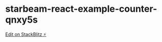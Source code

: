 # starbeam-react-example-counter-qnxy5s

[Edit on StackBlitz ⚡️](https://stackblitz.com/edit/starbeam-react-example-counter-qnxy5s)